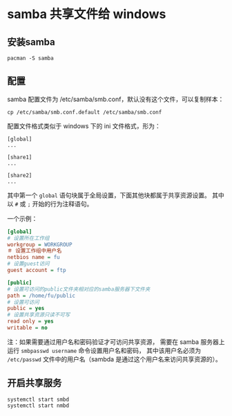 # samba 共享文件给 windows


## 安装samba

```
pacman -S samba
```


## 配置

samba 配置文件为 /etc/samba/smb.conf，默认没有这个文件，可以复制样本：

```
cp /etc/samba/smb.conf.default /etc/samba/smb.conf
```

配置文件格式类似于 windows 下的 ini 文件格式，形为：

```
[global]
...

[share1]
...

[share2]
...
```

其中第一个 `global` 语句块属于全局设置，下面其他块都属于共享资源设置。
其中以 `#` 或 `;` 开始的行为注释语句。


一个示例：

```ini
[global]
# 设置所在工作组
workgroup = WORKGROUP
＃ 设置工作组中用户名
netbios name = fu
# 设置guest访问
guest account = ftp

[public]
# 设置可访问的public文件夹相对应的samba服务器下文件夹
path = /home/fu/public
# 设置可访问
public = yes
# 设置共享资源只读不可写
read only = yes
writable = no
```

注：如果需要通过用户名和密码验证才可访问共享资源，
需要在 samba 服务器上运行 `smbpasswd username` 命令设置用户名和密码，
其中该用户名必须为 `/etc/passwd` 文件中的用户名（sambda 是通过这个用户名来访问共享资源的）。


## 开启共享服务

```
systemctl start smbd
systemctl start nmbd
```
